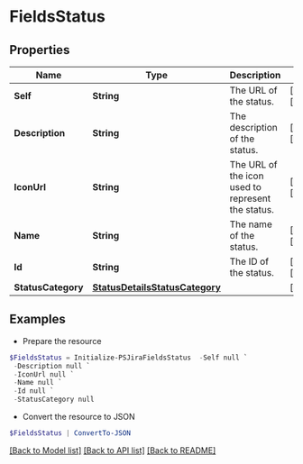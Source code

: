 # FieldsStatus
## Properties

Name | Type | Description | Notes
------------ | ------------- | ------------- | -------------
**Self** | **String** | The URL of the status. | [optional] [readonly] 
**Description** | **String** | The description of the status. | [optional] [readonly] 
**IconUrl** | **String** | The URL of the icon used to represent the status. | [optional] [readonly] 
**Name** | **String** | The name of the status. | [optional] [readonly] 
**Id** | **String** | The ID of the status. | [optional] [readonly] 
**StatusCategory** | [**StatusDetailsStatusCategory**](StatusDetailsStatusCategory.md) |  | [optional] 

## Examples

- Prepare the resource
```powershell
$FieldsStatus = Initialize-PSJiraFieldsStatus  -Self null `
 -Description null `
 -IconUrl null `
 -Name null `
 -Id null `
 -StatusCategory null
```

- Convert the resource to JSON
```powershell
$FieldsStatus | ConvertTo-JSON
```

[[Back to Model list]](../README.md#documentation-for-models) [[Back to API list]](../README.md#documentation-for-api-endpoints) [[Back to README]](../README.md)


